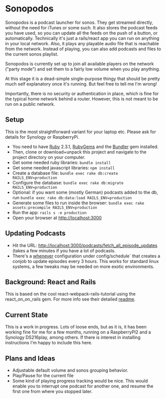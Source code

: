 # Sonopodos
Sonopodos is a podcast launcher for sonos. They get streamed directly, without the need for iTunes or some such.
It also stores the podcast feeds you have used, so you can update all the feeds on the push of a button, or automatically.
Technically it's just a rails/react app you can run on anything in your local network. Also, it plays any playable audio
file that is reachable from the network. Instead of playing, you can also add podcasts and files to the current sonos playlist.

Sonopodos is currently set up to join all available players on the network ("party mode") and set them to a fairly low volume
when you play anything.

At this stage it is a dead-simple single-purpose thingy that should be pretty much self explanatory once it's running.
But feel free to tell me I'm wrong!

Importantly, there is no security or authentication in place, which is fine for the typical home network behind a router.
However, this is not meant to be run on a public network.

## Setup
This is the most straightforward variant for your laptop etc. Please ask for details for Synology or RaspberryPi.
* You need to have [Ruby](https://www.ruby-lang.org/en/documentation/installation/) 2.3.1, [RubyGems](https://rubygems.org/pages/download)
and the [Bundler](https://bundler.io/) gem installed.
* Then, clone or download+unpack this project and navigate to the project directory on your computer.
* Get some needed ruby libraries: `bundle install`
* Get some needed javascript libraries: `npm install`
* Create a database file: `bundle exec rake db:create RAILS_ENV=production`
* Configure the database: `bundle exec rake db:migrate RAILS_ENV=production`
* Optional: if you want some (mostly German) podcasts added to the db, run `bundle exec rake db:data:load RAILS_ENV=production`
* Generate some files to run inside the browser: `bundle exec rake assets:precompile RAILS_ENV=production`
* Run the app: `rails s -e production`
* Open your browser at [http://localhost:3000](http://localhost:3000)

## Updating Podcasts
* Hit the URL: [http://localhost:3000/podcasts/fetch_all_episode_updates](http://localhost:3000/podcasts/fetch_all_episode_updates)
(takes a few minutes if you have a lot of podcasts.
* There's a [whenever](https://github.com/javan/whenever) configuration under config/schedule` that creates a conjob to update episodes every 3 hours.
This works for standard linux systems, a few tweaks may be needed on more exotic environments.

## Background: React and Rails
This is based on the cool react-webpack-rails-tutorial using the react_on_on_rails gem.
For more info see their detailed [readme](https://github.com/shakacode/react-webpack-rails-tutorial/blob/master/README.md).

## Current State
This is a work in progress. Lots of loose ends, but as it is, it has been working fine for me for a few months,
running on a RaspberryPI2 and a Synology DS216play, among others. If there is interest in installing instructions I'm happy to include this here.

## Plans and Ideas
* Adjustable default volume and sonos grouping behavior.
* Play/Pause for the current file
* Some kind of playing progress tracking would be nice. This would enable you to interrupt one
podcast for another one, and resume the first one from where you stopped later.
